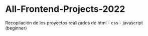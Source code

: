 # All-Frontend-Projects-2022
Recopilación de los proyectos realizados de html - css - javascript (beginner)
